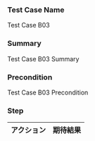 ### Test Case Name
Test Case B03

### Summary
Test Case B03 Summary

### Precondition
Test Case B03 Precondition

### Step
| アクション      | 期待結果            |
|------------|-----------------|
